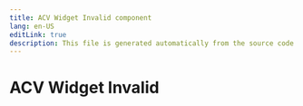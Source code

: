 ```yaml
---
title: ACV Widget Invalid component
lang: en-US
editLink: true
description: This file is generated automatically from the source code. Changes made here will be lost.
---
```


# ACV Widget Invalid

<!--@include: ./widgetInvalid.doc.md-->
